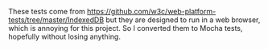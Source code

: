 These tests come from https://github.com/w3c/web-platform-tests/tree/master/IndexedDB but they are designed to run in a web browser, which is annoying for this project. So I converted them to Mocha tests, hopefully without losing anything.